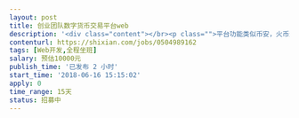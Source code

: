 ```yaml
---                
layout: post       
title: 创业团队数字货币交易平台web           
description: '<div class="content"></br><p class="">平台功能类似币安，火币这样的虚拟货币交易平台。 </br><br/>有设计图，功能需求都很清晰。不需要做大的变动。目前前端已经开发了80%了，有些细节需要做调整和晚上，另外还需要增加一两个页面。需要熟悉JS，ES6，webpack，需要见面一次沟通需求。 </br><br/>我们是创业团队，有创业性格和能力的朋友也可以加入我们团队，共创辉煌！</p></br></div>'     
contenturl: https://shixian.com/jobs/0504989162      
tags: [Web开发,全程坐班]            
salary: 预估10000元          
publish_time: '已发布 2 小时'         
start_time: '2018-06-16 15:15:02'           
apply: 0                   
time_range: 15天              
status: 招募中                  
---                 
```

